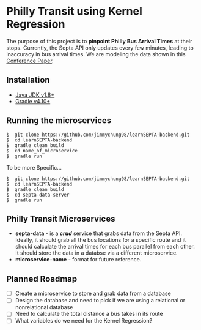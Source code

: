 # Philly Transit using Kernel Regression

The purpose of this project is to **pinpoint Philly Bus Arrival Times** at their stops. Currently, the Septa API only updates every few minutes, leading to inaccuracy in bus arrival times. We are modeling the data shown in this [Conference Paper](https://ieeexplore.ieee.org/stamp/stamp.jsp?arnumber=6338767).

## Installation
* [Java JDK v1.8+](https://www.oracle.com/technetwork/java/javase/downloads/jdk8-downloads-2133151.html)
* [Gradle v4.10+](https://gradle.org/install/)

## Running the microservices
```console
$  git clone https://github.com/jimmychung98/learnSEPTA-backend.git
$  cd learnSEPTA-backend
$  gradle clean build
$  cd name_of_microservice
$  gradle run
```
To be more Specific...
```console
$  git clone https://github.com/jimmychung98/learnSEPTA-backend.git
$  cd learnSEPTA-backend
$  gradle clean build
$  cd septa-data-server
$  gradle run
```


## Philly Transit Microservices
+ **septa-data** - is a ***crud*** service that grabs data from the Septa API. Ideally, it should grab all the bus locations for a specific route and it should calculate the arrival times for each bus parallel from each other. It should store the data in a databse via a different microservice.
+ **microservice-name** - format for future reference.

## Planned Roadmap
* [ ] Create a microservice to store and grab data from a database
* [ ] Design the database and need to pick if we are using a relational or nonrelational database
* [ ] Need to calculate the total distance a bus takes in its route
* [ ] What variables do we need for the Kernel Regression?